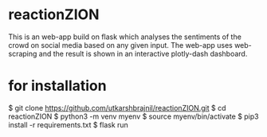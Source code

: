 # reactionZION
This is an web-app build on flask which analyses the sentiments of the crowd on social media based on any given input. The web-app uses web-scraping and the result is shown in an interactive plotly-dash dashboard.
# for installation 
$ git clone https://github.com/utkarshbrajnil/reactionZION.git
$ cd reactionZION
$ python3 -m venv myenv
$ source myenv/bin/activate
$ pip3 install -r requirements.txt
$ flask run
